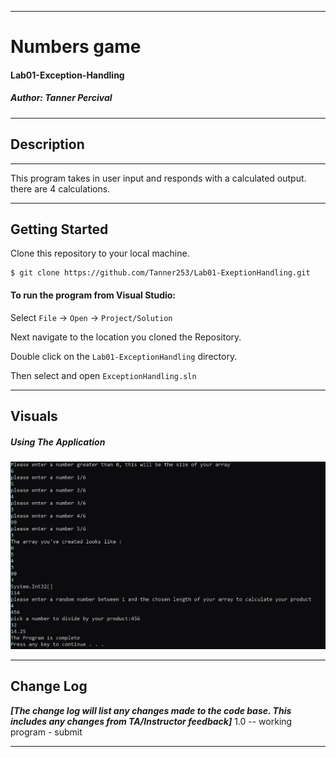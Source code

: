 ------------------------------

# Numbers game
#### Lab01-Exception-Handling
##### *Author: Tanner Percival*

------------------------------

## Description
******
This program takes in user input and responds with a calculated output. there are 4 calculations.

------------------------------

## Getting Started
Clone this repository to your local machine.
```
$ git clone https://github.com/Tanner253/Lab01-ExeptionHandling.git
```
#### To run the program from Visual Studio:
Select ```File``` -> ```Open``` -> ```Project/Solution```

Next navigate to the location you cloned the Repository.

Double click on the ```Lab01-ExceptionHandling``` directory.

Then select and open ```ExceptionHandling.sln```

------------------------------

## Visuals


##### Using The Application
 ![solution for numbers game program](/images/solution.JPG)


------------------------------

## Change Log
***[The change log will list any changes made to the code base. This includes any changes from TA/Instructor feedback]***
1.0 -- working program - submit


------------------------------
